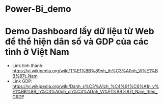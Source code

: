 # Power-Bi_demo
# Demo Dashboard lấy dữ liệu từ Web để thể hiện dân số và GDP của các tỉnh ở Việt Nam
- Link tỉnh thành: https://vi.wikipedia.org/wiki/T%E1%BB%89nh_th%C3%A0nh_Vi%E1%BB%87t_Nam
- Link GDP: https://vi.wikipedia.org/wiki/Danh_s%C3%A1ch_%C4%91%C6%A1n_v%E1%BB%8B_h%C3%A0nh_ch%C3%ADnh_Vi%E1%BB%87t_Nam_theo_GRDP
